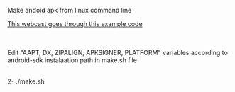 
Make andoid apk from linux command line

<a href="https://medium.com/@authmane512/how-to-build-an-apk-from-command-line-without-ide-7260e1e22676"> This webcast goes through this example code </a>
<br>
<br>
<br>

Edit "AAPT, DX, ZIPALIGN, APKSIGNER, PLATFORM" variables according to android-sdk  instalaation path  in make.sh file


<br>
2- ./make.sh
